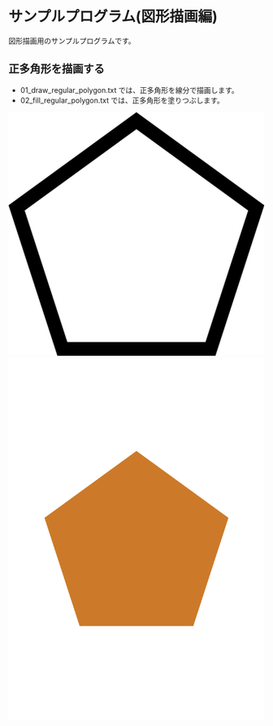 # サンプルプログラム(図形描画編)

図形描画用のサンプルプログラムです。

## 正多角形を描画する

- 01_draw_regular_polygon.txt では、正多角形を線分で描画します。
- 02_fill_regular_polygon.txt では、正多角形を塗りつぶします。

<img src="image_sample/01_draw_regular_polygon_inkscape.svg" />

<img src="image_sample/02_fill_regular_polygon_inkscape.svg" />

